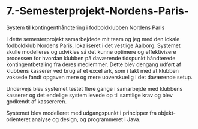 # 7.-Semesterprojekt-Nordens-Paris-
System til kontingenthåndtering i fodboldklubben Nordens Paris

I dette semesterprojekt samarbejdede mit team og jeg med den lokale fodboldklub Nordens Paris, lokaliseret i det vestlige Aalborg.
Systemet skulle modelleres og udvikles så det kunne optimere og effektivisere processen for hvordan klubben på daværende tidspunkt håndterede kontingentbetaling fra deres medlemmer. Dette blev dengang udført af klubbens kasserer ved brug af et excel ark, som i takt med at klubben voksede fandt opgaven mere og mere uoverskuelig i det daværende setup.

Undervejs blev systemet testet flere gange i samarbejde med klubbens kasserer og det endelige system levede op til samtlige krav og blev godkendt af kassereren.

Systemet blev modelleret med udgangspunkt i principper fra objekt-orienteret analyse og design, og programmeret i Java.
